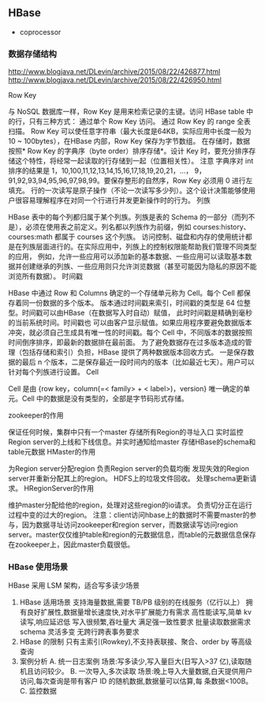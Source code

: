 ## HBase

* coprocessor
### 数据存储结构

http://www.blogjava.net/DLevin/archive/2015/08/22/426877.html
http://www.blogjava.net/DLevin/archive/2015/08/22/426950.html

Row Key

与 NoSQL 数据库一样，Row Key 是用来检索记录的主键。访问 HBase table 中的行，只有三种方式：
通过单个 Row Key 访问。
通过 Row Key 的 range 全表扫描。
Row Key 可以使任意字符串（最大长度是64KB，实际应用中长度一般为 10 ~ 100bytes），在HBase 内部，Row Key 保存为字节数组。
在存储时，数据按照* Row Key 的字典序（byte order）排序存储*。设计 Key 时，要充分排序存储这个特性，将经常一起读取的行存储到一起（位置相关性）。 注意 字典序对 int 排序的结果是 1，10,100,11,12,13,14,15,16,17,18,19,20,21，…， 9，91,92,93,94,95,96,97,98,99。要保存整形的自然序，Row Key 必须用 0 进行左填充。 行的一次读写是原子操作（不论一次读写多少列）。这个设计决策能够使用户很容易理解程序在对同一个行进行并发更新操作时的行为。
列族

HBase 表中的每个列都归属于某个列族。列族是表的 Schema 的一部分（而列不是），必须在使用表之前定义。列名都以列族作为前缀，例如 courses:history、courses:math 都属于 courses 这个列族。
访问控制、磁盘和内存的使用统计都是在列族层面进行的。在实际应用中，列族上的控制权限能帮助我们管理不同类型的应用， 例如，允许一些应用可以添加新的基本数据、一些应用可以读取基本数据并创建继承的列族、一些应用则只允许浏览数据（甚至可能因为隐私的原因不能浏览所有数据）。
时间戳

HBase 中通过 Row 和 Columns 确定的一个存储单元称为 Cell。每个 Cell 都保存着同一份数据的多个版本。 版本通过时间戳来索引，时间戳的类型是 64 位整型。时间戳可以由HBase（在数据写入时自动）赋值， 此时时间戳是精确到毫秒的当前系统时间。时间戳也 可以由客户显示赋值。如果应用程序要避免数据版本冲突，就必须自己生成具有唯一性的时间戳。每个 Cell 中，不同版本的数据按照时间倒序排序，即最新的数据排在最前面。
为了避免数据存在过多版本造成的管理（包括存储和索引）负担，HBase 提供了两种数据版本回收方式。 一是保存数据的最后 n 个版本，二是保存最近一段时间内的版本（比如最近七天）。用户可以针对每个列族进行设置。
Cell

Cell 是由 {row key，column(=< family> + < label>)，version} 唯一确定的单元。Cell 中的数据是没有类型的，全部是字节码形式存储。


zookeeper的作用

保证任何时候，集群中只有一个master
存储所有Region的寻址入口
实时监控Region server的上线和下线信息。并实时通知给master
存储HBase的schema和table元数据
HMaster的作用

为Region server分配region
负责Region server的负载均衡
发现失效的Region server并重新分配其上的region。
HDFS上的垃圾文件回收。
处理schema更新请求。
HRegionServer的作用

维护master分配给他的region，处理对这些region的io请求。
负责切分正在运行过程中变的过大的region。
注意：client访问hbase上的数据时不需要master的参与，因为数据寻址访问zookeeper和region server，而数据读写访问region server。master仅仅维护table和region的元数据信息，而table的元数据信息保存在zookeeper上，因此master负载很低。


### HBase 使用场景
HBase 采用 LSM 架构，适合写多读少场景
1. HBase 适用场景
支持海量数据,需要 TB/PB 级别的在线服务（亿行以上）
拥有良好扩展性,数据量增长速度快,对水平扩展能力有需求
高性能读写,简单 kv 读写,响应延迟低
写入很频繁,吞吐量大
满足强一致性要求
批量读取数据需求
schema 灵活多变
无跨行跨表事务要求
2. HBase 的限制
只有主索引(Rowkey),不支持表联接、聚合、order by 等高级查询
3. 案例分析
A. 统一日志案例
场景:写多读少,写入量巨大(日写入>37 亿),读取随机且访问较少。
B. 一次导入,多次读取
场景:晚上导入大量数据,白天提供用户访问,每次查询是带有客户 ID 的随机数据,数据量可以估算,每 条数据<100B。
C. 监控数据
